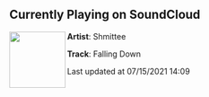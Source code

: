 ## Currently Playing on SoundCloud

[<img align="left" width="100" src="https://i1.sndcdn.com/artworks-alzgnz2AMNksDiQF-3rG8rQ-t500x500.jpg">](https://soundcloud.com/shmittee/falling-down-shmittee)

**Artist**: Shmittee 

**Track**: Falling Down

Last updated at 07/15/2021 14:09
